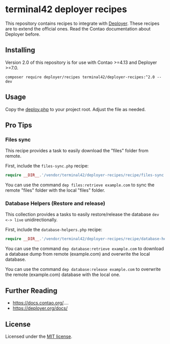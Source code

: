 # terminal42 deployer recipes

This repository contains recipes to integrate with [Deployer](https://github.com/deployphp/deployer).
These recipes are to extend the official ones. Read the Contao documentation about Deployer before.

## Installing

Version 2.0 of this repository is for use with Contao >=4.13 and Deployer >=7.0.

```
composer require deployer/recipes terminal42/deployer-recipes:^2.0 --dev
```

## Usage

Copy the [deploy.php](bootstrap/deploy.php) to your project root. Adjust the file as needed.

## Pro Tips

### Files sync

This recipe provides a task to easily download the "files" folder from remote.

First, include the `files-sync.php` recipe:

```php
require __DIR__.'/vendor/terminal42/deployer-recipes/recipe/files-sync.php';
```

You can use the command `dep files:retrieve example.com` to sync the remote "files" folder with the local "files" folder.

### Database Helpers (Restore and release)

This collection provides a tasks to easily restore/release the database `dev <-> live` unidirectionally.

First, include the `database-helpers.php` recipe:

```php
require __DIR__.'/vendor/terminal42/deployer-recipes/recipe/database-helpers.php';
```

You can use the command `dep database:retrieve example.com` to download a database dump from remote (example.com) and overwrite the local database.

You can use the command `dep database:release example.com` to overwrite the remote (example.com) database with the local one.

## Further Reading

- https://docs.contao.org/....
- https://deployer.org/docs/

## License

Licensed under the [MIT license](https://github.com/terminal42/deployer-recipes/blob/master/LICENSE).
